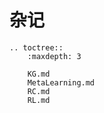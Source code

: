 # 杂记

```eval_rst
.. toctree::
    :maxdepth: 3

    KG.md
    MetaLearning.md
    RC.md
    RL.md
```